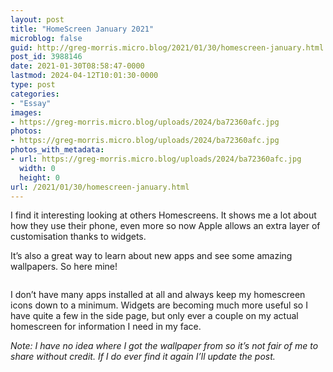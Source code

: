 ```yaml
---
layout: post
title: "HomeScreen January 2021"
microblog: false
guid: http://greg-morris.micro.blog/2021/01/30/homescreen-january.html
post_id: 3988146
date: 2021-01-30T08:58:47-0000
lastmod: 2024-04-12T10:01:30-0000
type: post
categories:
- "Essay"
images:
- https://greg-morris.micro.blog/uploads/2024/ba72360afc.jpg
photos:
- https://greg-morris.micro.blog/uploads/2024/ba72360afc.jpg
photos_with_metadata:
- url: https://greg-morris.micro.blog/uploads/2024/ba72360afc.jpg
  width: 0
  height: 0
url: /2021/01/30/homescreen-january.html
---
```

<!--kg-card-begin: html--><p>I find it interesting looking at others Homescreens. It shows me a lot about how they use their phone, even more so now Apple allows an extra layer of customisation thanks to widgets.</p>
<p>It’s also a great way to learn about new apps and see some amazing wallpapers. So here mine!</p>
<p><img src="uploads/2024/ba72360afc.jpg" alt="" /></p>
<p>I don’t have many apps installed at all and always keep my homescreen icons down to a minimum. Widgets are becoming much more useful so I have quite a few in the side page, but only ever a couple on my actual homescreen for information I need in my face.</p>
<p><em>Note: I have no idea where I got the wallpaper from so it’s not fair of me to share without credit. If I do ever find it again I’ll update the post.</em></p>
<!--kg-card-end: html-->
